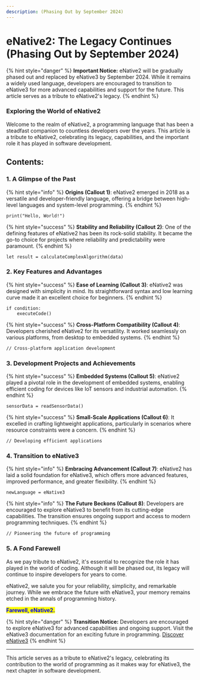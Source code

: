 ```yaml
---
description: (Phasing Out by September 2024)
---
```


# eNative2: The Legacy Continues (Phasing Out by September 2024)

{% hint style="danger" %}
**Important Notice:** eNative2 will be gradually phased out and replaced by eNative3 by September 2024. While it remains a widely used language, developers are encouraged to transition to eNative3 for more advanced capabilities and support for the future. This article serves as a tribute to eNative2's legacy.
{% endhint %}

### Exploring the World of eNative2

Welcome to the realm of eNative2, a programming language that has been a steadfast companion to countless developers over the years. This article is a tribute to eNative2, celebrating its legacy, capabilities, and the important role it has played in software development.

## Contents:

### 1. A Glimpse of the Past

{% hint style="info" %}
**Origins (Callout 1)**: eNative2 emerged in 2018 as a versatile and developer-friendly language, offering a bridge between high-level languages and system-level programming.
{% endhint %}

```eNative2
print("Hello, World!")
```

{% hint style="success" %}
**Stability and Reliability (Callout 2)**: One of the defining features of eNative2 has been its rock-solid stability. It became the go-to choice for projects where reliability and predictability were paramount.
{% endhint %}

```eNative2
let result = calculateComplexAlgorithm(data)
```

### 2. Key Features and Advantages

{% hint style="success" %}
**Ease of Learning (Callout 3)**: eNative2 was designed with simplicity in mind. Its straightforward syntax and low learning curve made it an excellent choice for beginners.
{% endhint %}

```eNative2
if condition:
    executeCode()
```

{% hint style="success" %}
**Cross-Platform Compatibility (Callout 4)**: Developers cherished eNative2 for its versatility. It worked seamlessly on various platforms, from desktop to embedded systems.
{% endhint %}

```eNative2
// Cross-platform application development
```

### 3. Development Projects and Achievements

{% hint style="success" %}
**Embedded Systems (Callout 5)**: eNative2 played a pivotal role in the development of embedded systems, enabling efficient coding for devices like IoT sensors and industrial automation.
{% endhint %}

```eNative2
sensorData = readSensorData()
```

{% hint style="success" %}
**Small-Scale Applications (Callout 6)**: It excelled in crafting lightweight applications, particularly in scenarios where resource constraints were a concern.
{% endhint %}

```eNative2
// Developing efficient applications
```

### 4. Transition to eNative3

{% hint style="info" %}
**Embracing Advancement (Callout 7)**: eNative2 has laid a solid foundation for eNative3, which offers more advanced features, improved performance, and greater flexibility.
{% endhint %}

```eNative3
newLanguage = eNative3
```

{% hint style="info" %}
**The Future Beckons (Callout 8)**: Developers are encouraged to explore eNative3 to benefit from its cutting-edge capabilities. The transition ensures ongoing support and access to modern programming techniques.
{% endhint %}

```eNative3
// Pioneering the future of programming
```

### 5. A Fond Farewell

As we pay tribute to eNative2, it's essential to recognize the role it has played in the world of coding. Although it will be phased out, its legacy will continue to inspire developers for years to come.

eNative2, we salute you for your reliability, simplicity, and remarkable journey. While we embrace the future with eNative3, your memory remains etched in the annals of programming history.

<mark style="color:blue;">**Farewell, eNative2.**</mark>

{% hint style="danger" %}
**Transition Notice:** Developers are encouraged to explore eNative3 for advanced capabilities and ongoing support. Visit the eNative3 documentation for an exciting future in programming. [Discover eNative3](../)
{% endhint %}

***

This article serves as a tribute to eNative2's legacy, celebrating its contribution to the world of programming as it makes way for eNative3, the next chapter in software development.
